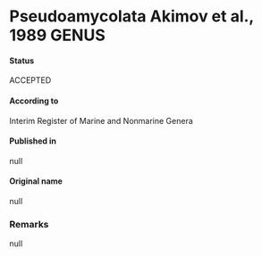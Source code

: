 # Pseudoamycolata Akimov et al., 1989 GENUS

#### Status
ACCEPTED

#### According to
Interim Register of Marine and Nonmarine Genera

#### Published in
null

#### Original name
null

### Remarks
null